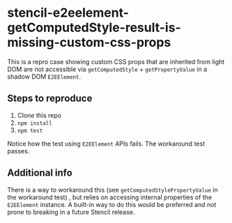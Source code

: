 # stencil-e2eelement-getComputedStyle-result-is-missing-custom-css-props

This is a repro case showing custom CSS props that are inherited from light DOM are not accessible via `getComputedStyle` + `getPropertyValue` in a shadow DOM `E2EElement`.

## Steps to reproduce

1. Clone this repo
2. `npm install`
3. `npm test`

Notice how the test using `E2EElement` APIs fails. The workaround test passes.

## Additional info

There is a way to workaround this (see `getComputedStylePropertyValue` in the workaround test) , but relies on accessing internal properties of the `E2EElement` instance. A built-in way to do this would be preferred and not prone to breaking in a future Stencil release.